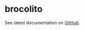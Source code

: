 # brocolito

See latest documentation on [GitHub](https://github.com/vikingair/brocolito/blob/main/README.md).
